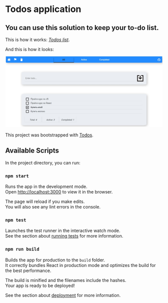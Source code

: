 # Todos application

## You can use this solution to keep your to-do list.

This is how it works: _[Todos list](https://markoviv.github.io/todos-list/)_.

And this is how it looks:

[![Todos list](/screenshotTodosView.jpg "Todos list")](https://markoviv.github.io/todos-list/)

This project was bootstrapped with [Todos](https://github.com/MarkovIV/Todos).

## Available Scripts

In the project directory, you can run:

### `npm start`

Runs the app in the development mode.\
Open [http://localhost:3000](http://localhost:3000) to view it in the browser.

The page will reload if you make edits.\
You will also see any lint errors in the console.

### `npm test`

Launches the test runner in the interactive watch mode.\
See the section about [running tests](https://facebook.github.io/create-react-app/docs/running-tests) for more information.

### `npm run build`

Builds the app for production to the `build` folder.\
It correctly bundles React in production mode and optimizes the build for the best performance.

The build is minified and the filenames include the hashes.\
Your app is ready to be deployed!

See the section about [deployment](https://facebook.github.io/create-react-app/docs/deployment) for more information.
